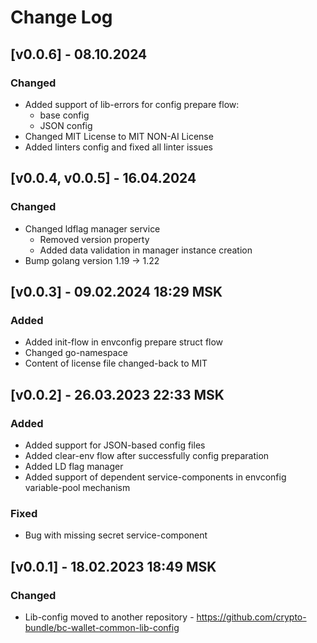 # Change Log

## [v0.0.6] - 08.10.2024
### Changed
* Added support of lib-errors for config prepare flow:
  * base config
  * JSON config
* Changed MIT License to MIT NON-AI License
* Added linters config and fixed all linter issues

## [v0.0.4, v0.0.5] - 16.04.2024
### Changed
* Changed ldflag manager service
  * Removed version property
  * Added data validation in manager instance creation
* Bump golang version 1.19 -> 1.22

## [v0.0.3] - 09.02.2024 18:29 MSK
### Added
* Added init-flow in envconfig prepare struct flow
* Changed go-namespace
* Content of license file changed-back to MIT

## [v0.0.2] - 26.03.2023 22:33 MSK
### Added
* Added support for JSON-based config files
* Added clear-env flow after successfully config preparation
* Added LD flag manager
* Added support of dependent service-components in envconfig variable-pool mechanism
### Fixed
* Bug with missing secret service-component

## [v0.0.1] - 18.02.2023 18:49 MSK
### Changed
* Lib-config moved to another repository - https://github.com/crypto-bundle/bc-wallet-common-lib-config
